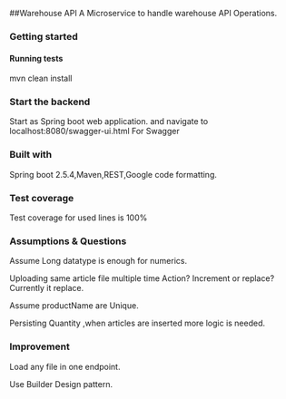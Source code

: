 ##Warehouse API
A Microservice to handle warehouse API Operations.
### Getting started
#### Running tests
mvn clean install
### Start the backend
Start as Spring boot web application. and navigate to localhost:8080/swagger-ui.html For Swagger
### Built with
Spring boot 2.5.4,Maven,REST,Google code formatting.
### Test coverage 
Test coverage for used lines is 100%
### Assumptions & Questions
Assume Long datatype is enough for numerics.


Uploading same article file multiple time Action? Increment or replace?Currently it replace.


Assume productName are Unique.

Persisting Quantity ,when articles are inserted more logic is needed.
### Improvement
Load any file in one endpoint.

Use Builder Design pattern.
